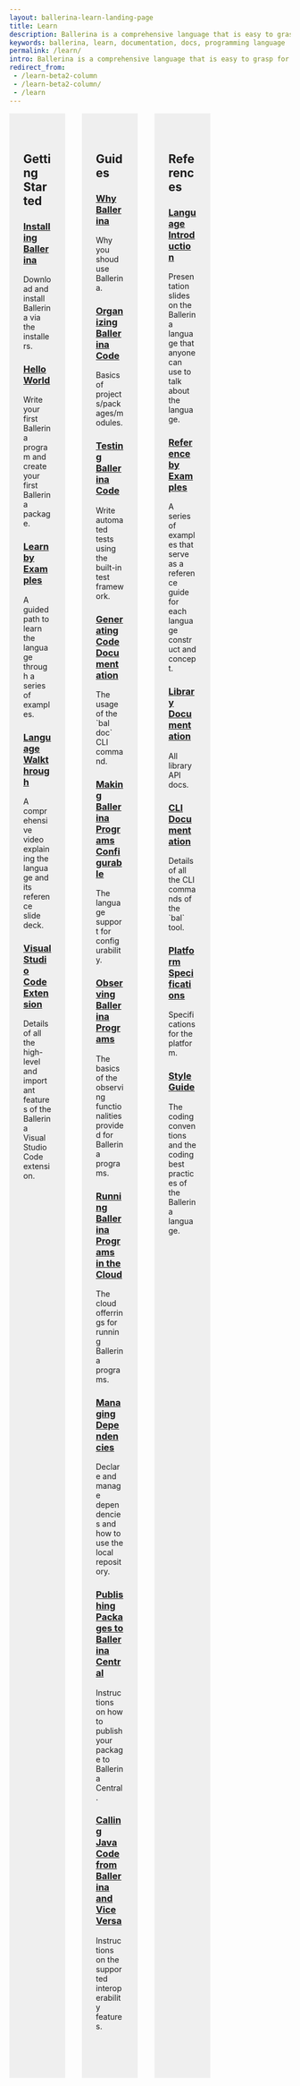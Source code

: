 ```yaml
---
layout: ballerina-learn-landing-page
title: Learn
description: Ballerina is a comprehensive language that is easy to grasp for anyone with prior programming experience. Start learning with the material below.
keywords: ballerina, learn, documentation, docs, programming language
permalink: /learn/
intro: Ballerina is a comprehensive language that is easy to grasp for anyone with prior programming experience. Start learning with the material below.
redirect_from:
 - /learn-beta2-column
 - /learn-beta2-column/
 - /learn
---
```


<div class="column-gray-box-row">
	<div class="column-gray-box-grid">
		<div class="column-gray-box"> 
			<h2 id="getting-started">Getting Started</h2>
			<h3 id="installing-ballerina"><a href="/learn/installing-ballerina/setting-up-ballerina/">Installing Ballerina</a></h3>
			<p>Download and install Ballerina via the installers.</p>
			<h3 id="hello-world"><a href="/learn/getting-started/hello-world/writing-your-first-ballerina-program/">Hello World</a></h3>
			<p>Write your first Ballerina program and create your first Ballerina package.</p>
			<h3 id="learn-by-example"><a href="/learn/by-example/introduction/">Learn by Examples</a></h3>
			<p>A guided path to learn the language through a series of examples.</p>
			<!--<h3 id="language-introduction-video"><a href="https://www.youtube.com/watch?v=My_uqtHvXV8&amp;t=10s">Language Introduction Video</a></h3>
			<p>A video introduction to the Ballerina Programming Language and what’s new in Swan Lake.</p>
			<h3 id="language-tasters"><a href="https://www.youtube.com/watch?v=My_uqtHvXV8&amp;t=10s">Language Tasters</a></h3>
			<p>End-to-end screencasts covering common use cases that give a taste of the Ballerina language.</p>
			<h3 id="language-walkthrough-slides"><a href="http://localhost:4000/learn/language-concepts/Ballerina_Language_Presentation-2021-03-08.pdf">Language Walkthrough Slides</a></h3>
			<p>A comprehensive reference slide deck explaining the language.</p>-->
			<h3 id="language-walkthrough-video"><a href="/learn/language-walkthrough/">Language Walkthrough</a></h3>
			<p>A comprehensive video explaining the language and its reference slide deck.</p>
			<h3 id="installing-ballerina"><a href="/learn/visual-studio-code-extension/quick-start/">Visual Studio Code Extension</a></h3>
			<p>Details of all the high-level and important features of the Ballerina Visual Studio Code extension.</p>
		</div>
	</div>
	<div class="column-gray-box-grid">
		<div class="column-gray-box">  
		<h2 id="concepts">Guides</h2>
		<h3 id="why-ballerina"><a href="/learn/why-ballerina/cloud-native/">Why Ballerina</a></h3>
		<p>Why you shoud use Ballerina.</p>
		<!--<h3 id="writing-idiomatic-ballerina-code"><a href="/learn/user-guide/">Writing Idiomatic Ballerina Code</a></h3>
		<p>Guide developers to start thinking in Ballerina.</p>-->
		<h3 id="organizing-ballerina-code"><a href="/learn/organizing-ballerina-code/package-layout/">Organizing Ballerina Code</a></h3>
		<p>Basics of projects/packages/modules.</p>
		<h3 id="testing-ballerina-code"><a href="/learn/testing-ballerina-code/testing-quick-start/">Testing Ballerina Code</a></h3>
		<p>Write automated tests using the built-in test framework.</p>
		<h3 id="generatinging-code-documentation"><a href="/learn/generating-code-documentation/">Generating Code Documentation
</a></h3>
		<p>The usage of the `bal doc` CLI command.</p>
		<h3 id="making-ballerina-programs-configurable"><a href="/learn/making-ballerina-programs-configurable/defining-configurable-variables/">Making Ballerina Programs Configurable</a></h3>
		<p>The language support for configurability.</p>
		<h3 id="observing-ballerina-programs"><a href="/learn/observing-ballerina-programs/observing-your-application-with-prometheus-grafana-and-jaeger/">Observing Ballerina Programs
</a></h3>
		<p>The basics of the observing functionalities provided for Ballerina programs.</p>
		<h3 id="running-ballerina-programs-in-the-cloud"><a href="/learn/running-ballerina-programs-in-the-cloud/code-to-cloud/">Running Ballerina Programs in the Cloud
</a></h3>
		<p>The cloud offerrings for running Ballerina programs.</p>
		<h3 id="managing-dependencies"><a href="/learn/managing-dependencies/">Managing Dependencies </a></h3>
		<p>Declare and manage dependencies and how to use the local repository.</p>
		<h3 id="publishing-packages-to-ballerina-central"><a href="/learn/publishing-packages-to-ballerina-central/">Publishing Packages to Ballerina Central</a></h3>
		<p>Instructions on how to publish your package to Ballerina Central.</p>
		<h3 id="calling-java-code-from-ballerina-and-vice-versa"><a href="/learn/calling-java-code-from-ballerina-and-vice-versa/">Calling Java Code from Ballerina and Vice Versa</a></h3>
		<p>Instructions on the supported interoperability features.</p>
		</div>
	</div>
	<div class="column-gray-box-grid">
		<div class="column-gray-box">  
		<h2 id="references">References</h2>
		<h3 id="language-introduction-slides"><a href="/learn/language-introduction/">Language Introduction</a></h3>
		<p>Presentation slides on the Ballerina language that anyone can use to talk about the language.</p>
		<!--<h3 id="language-guide"><a href="/learn/language-concepts/">Language Guide</a></h3>
		<p>An elaborate textual guide to the Ballerina language.</p>-->
		<h3 id="reference-guide-by-examples"><a href="/learn/by-example/">Reference by Examples</a></h3>
		<p>A series of examples that serve as a reference guide for each language construct and concept.</p>
		<h3 id="library-documentation"><a href="https://lib.ballerina.io/">Library Documentation</a></h3>
		<p>All library API docs.</p>
		<h3 id="the-bal-tool"><a href="/learn/cli-documentation/cli-commands/">CLI Documentation</a></h3>
		<p>Details of all the CLI commands of the `bal` tool.</p>
		<h3 id="specifications"><a href="/learn/platform-specifications/">Platform Specifications</a></h3>
		<p>Specifications for the platform.</p>
        <h3 id="style-guide"><a href="/learn/style-guide/coding-conventions/">Style Guide</a></h3>
		<p>The coding conventions and the coding best practices of the Ballerina language.</p>
        <!--<h3 id="blogs-and-articles"><a href="https://blog.ballerina.io/">Blogs/Articles</a></h3>
		<p>Provides details of all the CLI commands of the `bal` tool.</p>-->
		</div>
	</div>
</div>

<style>
.cBallerina-io-Gray-row.cLandingPageintro{ 
	padding-bottom:0;
}

.cBallerina-io-Home-Middle-col{
	padding-left:15px !important;
} 
.column-gray-box{ 
    padding: 40px 25px 15px 25px;
    background-color:#efefef;
	height:	100%;
}
.cBallerina-io .column-gray-box h2{ 
  display:block;
  margin-top:0;
}
.cBallerina-io .column-gray-box h3{ 
  font-size:20px;
}
.column-gray-box-row{
	display: -webkit-box;
    display: -ms-flexbox;
    display: flex;
    -ms-flex-wrap: wrap;
    flex-wrap: wrap;
    margin-right: -15px;
    margin-left: -15px;
    margin-top: -15px;
}
.column-gray-box-grid{
    -webkit-box-flex: 0;
    -ms-flex: 0 0 100;
    flex: 0 0 100;
    max-width: 100;
	padding-left:15px;
	padding-right:15px;
	padding-top:15px;

}
@media only screen and (min-width: 992px) { 
	.column-gray-box-grid{
		-webkit-box-flex: 0;
		-ms-flex: 0 0 33.333333%;
		flex: 0 0 33.333333%;
		max-width: 33.333333%; 
	}
}
</style>
